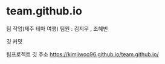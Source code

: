 # team.github.io
팀 작업(제주 테마 여행)
팀원 : 김지우 , 조혜빈


깃 커밋



팀프로젝트 깃 주소
https://kimjiwoo96.github.io/team.github.io/



